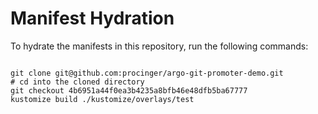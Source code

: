 
# Manifest Hydration

To hydrate the manifests in this repository, run the following commands:

```shell

git clone git@github.com:procinger/argo-git-promoter-demo.git
# cd into the cloned directory
git checkout 4b6951a44f0ea3b4235a8bfb46e48dfb5ba67777
kustomize build ./kustomize/overlays/test
```